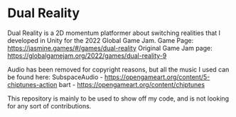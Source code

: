 # Dual Reality

Dual Reality is a 2D momentum platformer about switching realities that I developed in Unity for the 2022 Global Game Jam.
Game Page: https://jasmine.games/#/games/dual-reality
Original Game Jam page: https://globalgamejam.org/2022/games/dual-reality-9

Audio has been removed for copyright reasons, but all the music I used can be found here:
SubspaceAudio - https://opengameart.org/content/5-chiptunes-action
bart - https://opengameart.org/content/chiptunes

This repository is mainly to be used to show off my code, and is not looking for any sort of contributions.
